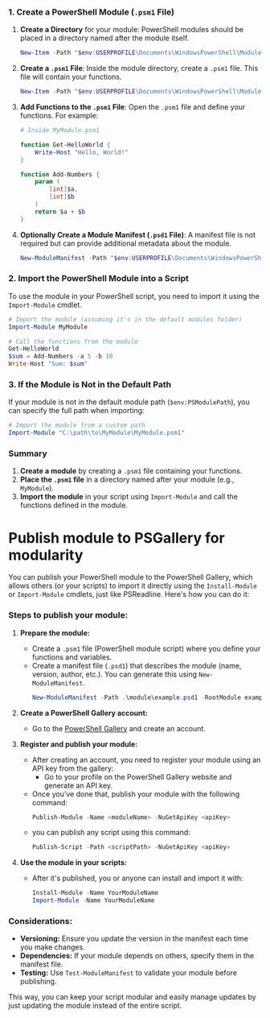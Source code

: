 ### 1. **Create a PowerShell Module (`.psm1` File)**

1. **Create a Directory** for your module:
   PowerShell modules should be placed in a directory named after the module itself.

   ```powershell
   New-Item -Path "$env:USERPROFILE\Documents\WindowsPowerShell\Modules\MyModule" -ItemType Directory
   ```

2. **Create a `.psm1` File**:
   Inside the module directory, create a `.psm1` file. This file will contain your functions.

   ```powershell
   New-Item -Path "$env:USERPROFILE\Documents\WindowsPowerShell\Modules\MyModule\MyModule.psm1" -ItemType File
   ```

3. **Add Functions to the `.psm1` File**:
   Open the `.psm1` file and define your functions. For example:

   ```powershell
   # Inside MyModule.psm1

   function Get-HelloWorld {
       Write-Host "Hello, World!"
   }

   function Add-Numbers {
       param (
           [int]$a,
           [int]$b
       )
       return $a + $b
   }
   ```

4. **Optionally Create a Module Manifest (`.psd1` File)**:
   A manifest file is not required but can provide additional metadata about the module.

   ```powershell
   New-ModuleManifest -Path "$env:USERPROFILE\Documents\WindowsPowerShell\Modules\MyModule\MyModule.psd1"
   ```

### 2. **Import the PowerShell Module into a Script**

To use the module in your PowerShell script, you need to import it using the `Import-Module` cmdlet.

```powershell
# Import the module (assuming it's in the default modules folder)
Import-Module MyModule

# Call the functions from the module
Get-HelloWorld
$sum = Add-Numbers -a 5 -b 10
Write-Host "Sum: $sum"
```

### 3. **If the Module is Not in the Default Path**
If your module is not in the default module path (`$env:PSModulePath`), you can specify the full path when importing:

```powershell
# Import the module from a custom path
Import-Module "C:\path\to\MyModule\MyModule.psm1"
```

### Summary

1. **Create a module** by creating a `.psm1` file containing your functions.
2. **Place the `.psm1` file** in a directory named after your module (e.g., `MyModule`).
3. **Import the module** in your script using `Import-Module` and call the functions defined in the module.


# Publish module to PSGallery for modularity

You can publish your PowerShell module to the PowerShell Gallery, which allows others (or your scripts) to import it directly using the `Install-Module` or `Import-Module` cmdlets, just like PSReadline. Here's how you can do it:

### Steps to publish your module:

1. **Prepare the module:**
   - Create a `.psm1` file (PowerShell module script) where you define your functions and variables.
   - Create a manifest file (`.psd1`) that describes the module (name, version, author, etc.). You can generate this using `New-ModuleManifest`.
     ```powershell
     New-ModuleManifest -Path .\module\example.psd1 -RootModule example.psm1 -FunctionsToExport '*' -Author "MKTHEPLUGG"
     ```

2. **Create a PowerShell Gallery account:**
   - Go to the [PowerShell Gallery](https://www.powershellgallery.com/) and create an account.

3. **Register and publish your module:**
   - After creating an account, you need to register your module using an API key from the gallery:
     - Go to your profile on the PowerShell Gallery website and generate an API key.
   - Once you’ve done that, publish your module with the following command:
     ```powershell
     Publish-Module -Name <moduleName> -NuGetApiKey <apiKey> 
     ```
   - you can publish any script using this command:
     ```powershell
     Publish-Script -Path <scriptPath> -NuGetApiKey <apiKey> 
     ```
4. **Use the module in your scripts:**
   - After it's published, you or anyone can install and import it with:
     ```powershell
     Install-Module -Name YourModuleName
     Import-Module -Name YourModuleName
     ```

### Considerations:
- **Versioning:** Ensure you update the version in the manifest each time you make changes.
- **Dependencies:** If your module depends on others, specify them in the manifest file.
- **Testing:** Use `Test-ModuleManifest` to validate your module before publishing.

This way, you can keep your script modular and easily manage updates by just updating the module instead of the entire script.